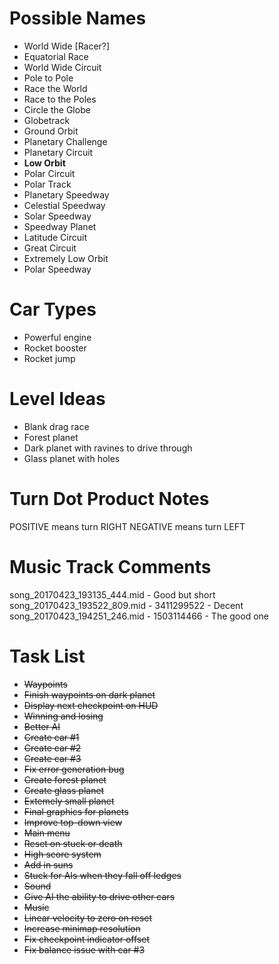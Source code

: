 Possible Names
==============
* World Wide [Racer?]
* Equatorial Race
* World Wide Circuit
* Pole to Pole
* Race the World
* Race to the Poles
* Circle the Globe
* Globetrack
* Ground Orbit
* Planetary Challenge
* Planetary Circuit
* **Low Orbit**
* Polar Circuit
* Polar Track
* Planetary Speedway
* Celestial Speedway
* Solar Speedway
* Speedway Planet
* Latitude Circuit
* Great Circuit
* Extremely Low Orbit
* Polar Speedway

Car Types
=========
* Powerful engine
* Rocket booster
* Rocket jump

Level Ideas
===========
* Blank drag race
* Forest planet
* Dark planet with ravines to drive through
* Glass planet with holes

Turn Dot Product Notes
======================
POSITIVE means turn RIGHT
NEGATIVE means turn LEFT

Music Track Comments
====================
song_20170423_193135_444.mid - Good but short
song_20170423_193522_809.mid - 3411299522 - Decent
song_20170423_194251_246.mid - 1503114466 - The good one

Task List
=========
* ~~Waypoints~~
* ~~Finish waypoints on dark planet~~
* ~~Display next checkpoint on HUD~~
* ~~Winning and losing~~
* ~~Better AI~~
* ~~Create car #1~~
* ~~Create car #2~~
* ~~Create car #3~~
* ~~Fix error generation bug~~
* ~~Create forest planet~~
* ~~Create glass planet~~
* ~~Extemely small planet~~
* ~~Final graphics for planets~~
* ~~Improve top-down view~~
* ~~Main menu~~
* ~~Reset on stuck or death~~
* ~~High score system~~
* ~~Add in suns~~
* ~~Stuck for AIs when they fall off ledges~~
* ~~Sound~~
* ~~Give AI the ability to drive other cars~~
* ~~Music~~
* ~~Linear velocity to zero on reset~~
* ~~Increase minimap resolution~~
* ~~Fix checkpoint indicator offset~~
* ~~Fix balance issue with car #3~~
